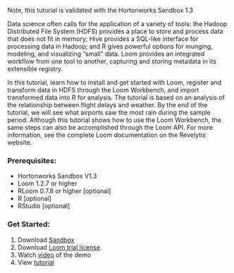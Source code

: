 Note, this tutorial is validated with the Hortonworks Sandbox 1.3

Data science often calls for the application of a variety of tools: the Hadoop Distributed File System (HDFS) provides a place to store and process data that does not fit in memory; Hive provides a SQL-like interface for processing data in Hadoop; and R gives powerful options for munging, modeling, and visualizing “small” data. Loom provides an integrated workflow from one tool to another, capturing and storing metadata in its extensible registry.

In this tutorial, learn how to install and get started with Loom, register and transform data in HDFS through the Loom Workbench, and import transformed data into R for analysis. The tutorial is based on an analysis of the relationship between flight delays and weather. By the end of the tutorial, we will see what airports saw the most rain during the sample period. Although this tutorial shows how to use the Loom Workbench, the same steps can also be accomplished through the Loom API. For more information, see the complete Loom documentation on the Revelytix website.

### Prerequisites:

*   Hortonworks Sandbox V1.3
*   Loom 1.2.7 or higher
*   RLoom 0.7.8 or higher [optional]
*   R [optional]
*   RStudio [optional]

### Get Started:

1.  Download [Sandbox](http://hortonworks.com/sandbox/)
2.  Download [Loom trial license](http://www.revelytix.com/?q=content/download-loom-trial).
3.  Watch [video](https://www.youtube.com/watch?feature=player_embedded&v=cqpvO-shB1Q) of the demo
4.  View [tutorial](UsingLoomHortonworksSandbox_v1.2.pdf)